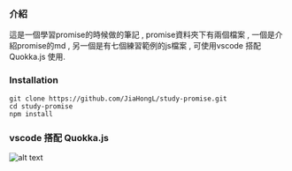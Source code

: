 ### 介紹
  這是一個學習promise的時候做的筆記 , promise資料夾下有兩個檔案 , 一個是介紹promise的md , 另一個是有七個練習範例的js檔案 , 可使用vscode 搭配 Quokka.js 使用.


### Installation
    git clone https://github.com/JiaHongL/study-promise.git
    cd study-promise   
    npm install   

### vscode 搭配 Quokka.js 


![alt text](https://3.bp.blogspot.com/-8mw_AeIbrrA/WPdGt7-VQ7I/AAAAAAAAAw8/y0_HsmKMkhIHqOyABbBc4dRSU_wCqKuAwCLcB/s1600/HilariousComfortableLcont.gif "選擇性的標題")
